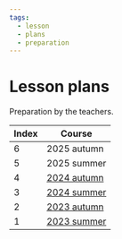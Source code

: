 ```yaml
---
tags:
  - lesson
  - plans
  - preparation
---
```


# Lesson plans

Preparation by the teachers.

Index|Course
-----|------------------------------------
6    |2025 autumn
5    |2025 summer
4    |[2024 autumn](2024_autumn/README.md)
3    |[2024 summer](2024_summer/README.md)
2    |[2023 autumn](2023_autumn/README.md)
1    |[2023 summer](2023_summer/README.md)

